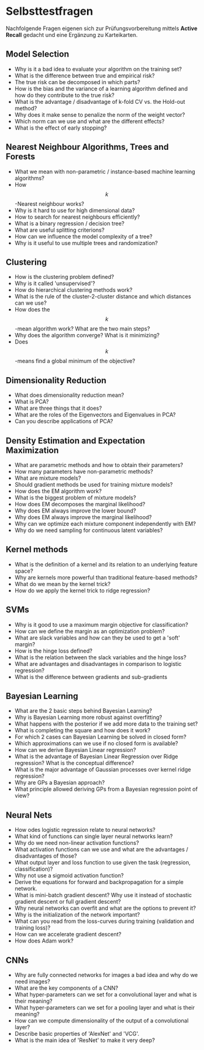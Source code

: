 # Selbsttestfragen

Nachfolgende Fragen eigenen sich zur Prüfungsvorbereitung mittels **Active Recall** gedacht und eine Ergänzung zu Karteikarten.

## Model Selection

* Why is it a bad idea to evaluate your algorithm on the training set?
* What is the difference between true and empirical risk?
* The true risk can be decomposed in which parts?
* How is the bias and the variance of a learning algorithm defined and how do they contribute to the true risk?
* What is the advantage / disadvantage of k-fold CV vs. the Hold-out method?
* Why does it make sense to penalize the norm of the weight vector?
* Which norm can we use and what are the different effects?
* What is the effect of early stopping?

## Nearest Neighbour Algorithms, Trees and Forests

* What we mean  with non-parametric / instance-based machine learning algorithms?
* How $$k$$-Nearest neighbour works?
* Why is it hard to use for high dimensional data?
* How to search for nearest neighbours efficiently?
* What is a binary regression / decision tree?
* What are useful splitting criterions?
* How can we influence the model complexity of a tree?
* Why is it useful to use multiple trees and randomization?

## Clustering

* How is the clustering problem defined?
* Why is it called 'unsupervised'?
* How do hierarchical clustering methods work? 
* What is the rule of the cluster-2-cluster distance and which distances can we use?
* How does the $$k$$-mean algorithm work? What are the two main steps?
* Why does the algorithm converge? What is it minimizing?
* Does $$k$$-means find a global minimum of the objective?

## Dimensionality Reduction

* What does dimensionality reduction mean?
* What is PCA? 
* What are three things that it does?
* What are the roles of the Eigenvectors and Eigenvalues in PCA?
* Can you describe applications of PCA?

## Density Estimation and Expectation Maximization

* What are parametric methods and how to obtain their parameters?
* How many parameters have non-parametric methods?
* What are mixture models?
* Should gradient methods be used for training mixture models?
* How does the EM algorithm work?
* What is the biggest problem of mixture models?
* How does EM decomposes the marginal likelihood?
* Why does EM always improve the lower bound?
* Why does EM always improve the marginal likelihood?
* Why can we optimize each mixture component independently with EM?
* Why do we need sampling for continuous latent variables?

## Kernel methods

* What is the definition of a kernel and its relation to an underlying feature space?
* Why are kernels more powerful than traditional feature-based methods?
* What do we mean by the kernel trick?
* How do we apply the kernel trick to ridge regression?

## SVMs

* Why is it good to use a maximum margin objective for classification?
* How can we define the margin as an optimization problem?
* What are slack variables and how can they be used to get a 'soft' margin?
* How is the hinge loss defined?
* What is the relation between the slack variables and the hinge loss?
* What are advantages and disadvantages in comparison to logistic regression?
* What is the difference between gradients and sub-gradients

## Bayesian Learning

* What are the 2 basic steps behind Bayesian Learning?
* Why is Bayesian Learning more robust against overfitting?
* What happens with the posterior if we add more data to the training set?
* What is completing the square and how does it work?
* For which 2 cases can Bayesian Learning be solved in closed form?
* Which approximations can we use if no closed form is available?
* How can we derive Bayesian Linear regression?
* What is the advantage of Bayesian Linear Regression over Ridge regression? What is the conceptual difference?
* What is the major advantage of Gaussian processes over kernel ridge regression?
* Why are GPs a Bayesian approach?
* What principle allowed deriving GPs from a Bayesian regression point of view?

## Neural Nets

* How odes logistic regression relate to neural networks?
* What kind of functions can single layer neural networks learn?
* Why do we need non-linear activation functions?
* What activation functions can we use and what are the advantages / disadvantages of those?
* What output layer and loss function to use given the task \(regression, classification\)?
* Why not use a sigmoid activation function?
* Derive the equations for forward and backpropagation for a simple network.
* What is mini-batch gradient descent? Why use it instead of stochastic gradient descent or full gradient descent?
* Why neural networks can overfit and what are the options to prevent it?
* Why is the initialization of the network important?
* What can you read from the loss-curves during training \(validation and training loss\)?
* How can we accelerate gradient descent?
* How does Adam work?

## CNNs

* Why are fully connected networks for images a bad idea and why do we need images?
* What are the key components of a CNN?
* What hyper-parameters can we set for a convolutional layer and what is their meaning?
* What hyper-parameters can we set for a pooling layer and what is their meaning?
* How can we compute dimensionality of the output of a convolutional layer?
* Describe basic properties of 'AlexNet' and 'VCG'.
* What is the main idea of 'ResNet' to make it very deep?

